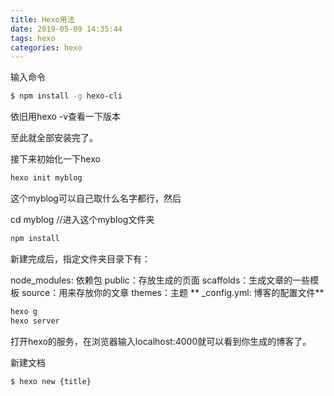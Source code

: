 ```yaml
---
title: Hexo用法
date: 2019-05-09 14:35:44
tags: hexo
categories: hexo
---
```

输入命令

``` bash
$ npm install -g hexo-cli
```

依旧用hexo -v查看一下版本

至此就全部安装完了。

接下来初始化一下hexo
``` bash
hexo init myblog
```
这个myblog可以自己取什么名字都行，然后

cd myblog //进入这个myblog文件夹
``` bash
npm install
```
新建完成后，指定文件夹目录下有：

node_modules: 依赖包
public：存放生成的页面
scaffolds：生成文章的一些模板
source：用来存放你的文章
themes：主题
** _config.yml: 博客的配置文件**
``` bash
hexo g
hexo server
```
打开hexo的服务，在浏览器输入localhost:4000就可以看到你生成的博客了。

新建文档
```
$ hexo new {title}
```